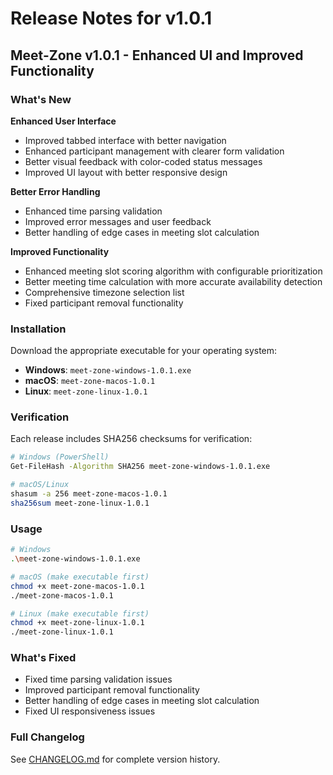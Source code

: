 # Release Notes for v1.0.1

## Meet-Zone v1.0.1 - Enhanced UI and Improved Functionality

### What's New

**Enhanced User Interface**
- Improved tabbed interface with better navigation
- Enhanced participant management with clearer form validation
- Better visual feedback with color-coded status messages
- Improved UI layout with better responsive design

**Better Error Handling**
- Enhanced time parsing validation
- Improved error messages and user feedback
- Better handling of edge cases in meeting slot calculation

**Improved Functionality**
- Enhanced meeting slot scoring algorithm with configurable prioritization
- Better meeting time calculation with more accurate availability detection
- Comprehensive timezone selection list
- Fixed participant removal functionality

### Installation

Download the appropriate executable for your operating system:

- **Windows**: `meet-zone-windows-1.0.1.exe`
- **macOS**: `meet-zone-macos-1.0.1`
- **Linux**: `meet-zone-linux-1.0.1`

### Verification

Each release includes SHA256 checksums for verification:

```bash
# Windows (PowerShell)
Get-FileHash -Algorithm SHA256 meet-zone-windows-1.0.1.exe

# macOS/Linux
shasum -a 256 meet-zone-macos-1.0.1
sha256sum meet-zone-linux-1.0.1
```

### Usage

```bash
# Windows
.\meet-zone-windows-1.0.1.exe

# macOS (make executable first)
chmod +x meet-zone-macos-1.0.1
./meet-zone-macos-1.0.1

# Linux (make executable first)
chmod +x meet-zone-linux-1.0.1
./meet-zone-linux-1.0.1
```

### What's Fixed

- Fixed time parsing validation issues
- Improved participant removal functionality
- Better handling of edge cases in meeting slot calculation
- Fixed UI responsiveness issues

### Full Changelog

See [CHANGELOG.md](CHANGELOG.md) for complete version history.